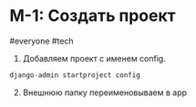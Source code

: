 # M-1: Создать проект
#everyone #tech 
1) Добавляем проект с именем config.

``` python
django-admin startproject config
```
2) Внешнюю папку переименовываем в app
